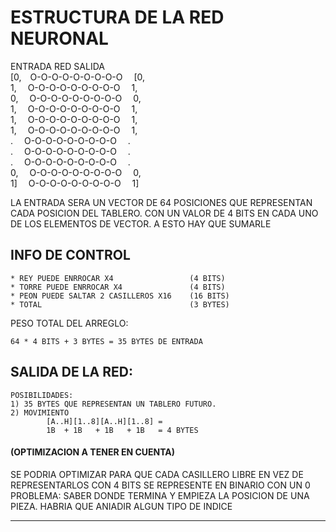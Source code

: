# ESTRUCTURA DE LA RED NEURONAL

ENTRADA         RED             SALIDA</br>
[0,&emsp;O-O-O-O-O-O-O-O-O&emsp;   [0,</br>
1, &emsp;O-O-O-O-O-O-O-O-O&emsp;    1,</br>
0, &emsp;O-O-O-O-O-O-O-O-O&emsp;    0,</br>
1, &emsp;O-O-O-O-O-O-O-O-O&emsp;    1,</br>
1, &emsp;O-O-O-O-O-O-O-O-O&emsp;    1,</br>
1, &emsp;O-O-O-O-O-O-O-O-O&emsp;    1,</br>
.  &emsp;O-O-O-O-O-O-O-O-O&emsp;    .</br>
.  &emsp;O-O-O-O-O-O-O-O-O&emsp;    .</br>
.  &emsp;O-O-O-O-O-O-O-O-O&emsp;    .</br>
0, &emsp;O-O-O-O-O-O-O-O-O&emsp;    0,</br>
1] &emsp;O-O-O-O-O-O-O-O-O&emsp;    1]</br>

LA ENTRADA SERA UN VECTOR DE 64 POSICIONES QUE REPRESENTAN CADA POSICION DEL TABLERO. CON UN  VALOR DE 4 BITS EN CADA UNO DE LOS ELEMENTOS DE VECTOR. A ESTO HAY QUE SUMARLE

## INFO DE CONTROL

    * REY PUEDE ENRROCAR X4                 (4 BITS)
    * TORRE PUEDE ENRROCAR X4               (4 BITS)
    * PEON PUEDE SALTAR 2 CASILLEROS X16    (16 BITS)
    * TOTAL                                 (3 BYTES)

PESO TOTAL DEL ARREGLO:

    64 * 4 BITS + 3 BYTES = 35 BYTES DE ENTRADA

## SALIDA DE LA RED:

    POSIBILIDADES:
    1) 35 BYTES QUE REPRESENTAN UN TABLERO FUTURO.
    2) MOVIMIENTO
            [A..H][1..8][A..H][1..8] = 
            1B  + 1B   + 1B   + 1B   = 4 BYTES

#### (OPTIMIZACION A TENER EN CUENTA)

SE PODRIA OPTIMIZAR PARA QUE CADA CASILLERO LIBRE EN VEZ DE REPRESENTARLOS CON 4 BITS SE REPRESENTE EN BINARIO CON UN 0 </br>
PROBLEMA: SABER DONDE TERMINA Y EMPIEZA LA POSICION DE UNA PIEZA. HABRIA QUE ANIADIR ALGUN TIPO DE INDICE

-----

```sh

```
